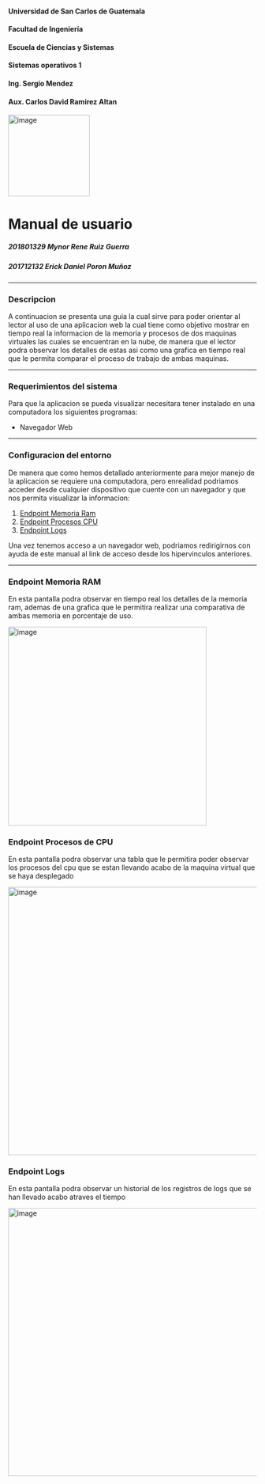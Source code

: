 #### Universidad de San Carlos de Guatemala
#### Facultad de Ingeniería
#### Escuela de Ciencias y Sistemas
#### Sistemas operativos 1
#### Ing. Sergio Mendez 
#### Aux. Carlos David Ramirez Altan

<img width="165" alt="image" src="https://user-images.githubusercontent.com/69278553/153480675-1ff9d036-d814-447b-accb-bba1f69ffebd.png">

# Manual de usuario
##### 201801329 Mynor Rene Ruiz Guerra
##### 201712132 Erick Daniel Poron Muñoz

----
 
### Descripcion
A continuacion se presenta una guia la cual sirve para poder orientar al lector al uso de una aplicacion web la cual tiene como  objetivo mostrar en tiempo real la informacion de la memoria y procesos de dos maquinas virtuales las cuales se encuentran en la nube, de manera que el lector podra observar los detalles de estas asi como una grafica en tiempo real que le permita comparar el proceso de trabajo de ambas maquinas.

----

### Requerimientos del sistema

Para que la aplicacion se pueda visualizar necesitara tener instalado en una computadora los siguientes programas:
- Navegador Web

----


### Configuracion del entorno

De manera que como hemos detallado anteriormente para mejor manejo de la aplicacion se requiere una computadora, pero enrealidad podriamos acceder desde cualquier dispositivo que cuente con un navegador y que nos permita visualizar la informacion:
1. [Endpoint Memoria Ram](https://fase1test-3xrozdrxiq-uc.a.run.app/memory) 
2. [Endpoint Procesos CPU](https://fase1test-3xrozdrxiq-uc.a.run.app/process) 
3. [Endpoint Logs](https://fase1test-3xrozdrxiq-uc.a.run.app/logs) 

Una vez tenemos acceso a un navegador web, podriamos redirigirnos con ayuda de este manual al link de acceso desde los hipervinculos anteriores.

----


### Endpoint Memoria RAM
En esta pantalla podra observar en tiempo real los detalles de la memoria ram, ademas de una grafica que le permitira realizar una comparativa de ambas memoria en porcentaje de uso.

<img width="402" alt="image" src="https://user-images.githubusercontent.com/69278553/154809455-212ad12b-3131-4258-83d1-c4ea6fbff98f.png">

### Endpoint Procesos de CPU
En esta pantalla podra observar una tabla que le permitira poder observar los procesos del cpu que se estan llevando acabo de la maquina virtual que se haya desplegado

<img width="542" alt="image" src="https://user-images.githubusercontent.com/69278553/154809644-77e9e77f-fe6d-475b-9fd7-8867d03ba61f.png">

### Endpoint Logs
En esta pantalla podra observar un historial de los registros de logs que se han llevado acabo atraves el tiempo

<img width="542" alt="image" src="https://user-images.githubusercontent.com/69278553/154809644-77e9e77f-fe6d-475b-9fd7-8867d03ba61f.png">
